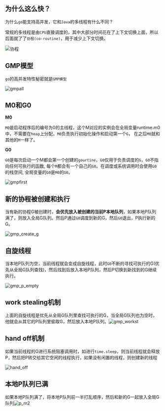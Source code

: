 ## 为什么这么快？

为什么`go`能支持高并发，它和`Java`的多线程有什么不同？

常规的多线程是由`CPU`直接调度的，其中大部分时间花在了上下文切换上面，所以后面就了了`协程(co-routine)`，用于减少上下文切换。

![协程](../../../images/gmp/协程.jpg)

## GMP模型

`go`的高并发特性秘密就是`GMP模型`

![gmpall](../../../images/gmp/gmpall.jpg)

## M0和G0

**M0**

`M0`是启动程序后的编号为0的主线程，这个M对应的实例会在全局变量runtime.m0中，不需要在`heap`上分配，`M0`负责执行初始化操作和启动第一个`G`， 在之后`M0`就和其他的`M`一样了。

**G0**

`G0`是每次启动一个M都会第一个创建的`gourtine`，`G0`仅用于负责调度的`G`，`G0`不指向任何可执行的函数, 每个`M`都会有一个自己的`G0`。在调度或系统调用时会使用`G0`的栈空间, 全局变量的`G0`是`M0`的`G0`。

![gmpfirst](../../../images/gmp/gmpfirst.jpg)

## 新的协程被创建和执行

当有新的协程G被创建时，**会优先放入被创建的当前P本地队列**，如果本地P队列满了，则放入全局G队列。然后P通过`G0`调度到新的G，然后`G0`退出，P执行新的G。

![gmp_create_g](../../../images/gmp/gmp_create_g.jpg)

## 自旋线程

当本地P队列为空，当前线程就会变成自旋线程，此时`G0`不断的寻找可执行的G(优先从全局G队列查找)，然后找到后放入本地P队列，然后P切换到新找到的G继续执行。

![gmp_p_empty](../../../images/gmp/gmp_p_empty.jpg)

## work stealing机制

上面的自旋线程是优先从全局G队列里查找可执行的G，当全局G队列也为空时，他就会从其它的P队列里偷取G，然后放入本地P队列。![gmp_workst](../../../images/gmp/gmp_workst.jpg)

## hand off机制

如果当前线程的G进行系统阻塞调用时，如进行`time.sleep`，则当前线程就会释放P，然后把P转交给其它空闲的线程执行，如果没有闲置的线程，则创建新的线程

![hand_off](../../../images/gmp/hand_off.jpg)

## 本地P队列已满

如果本地P队列满了，将本地P队列前一半打乱顺序，然后和新的G一起放入全局G队列![p_m2](../../../images/gmp/p_m2.jpg)